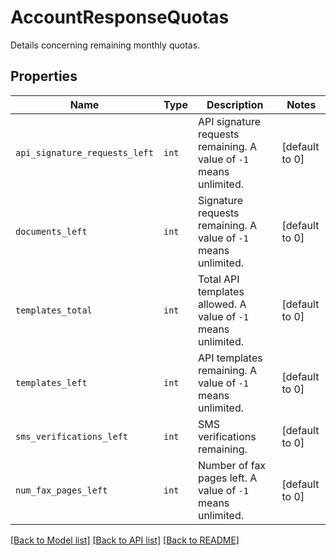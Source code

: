 # AccountResponseQuotas

Details concerning remaining monthly quotas.

## Properties
Name | Type | Description | Notes
------------ | ------------- | ------------- | -------------
| `api_signature_requests_left` | ```int``` |  API signature requests remaining. A value of `-1` means unlimited.  |  [default to 0] |
| `documents_left` | ```int``` |  Signature requests remaining. A value of `-1` means unlimited.  |  [default to 0] |
| `templates_total` | ```int``` |  Total API templates allowed. A value of `-1` means unlimited.  |  [default to 0] |
| `templates_left` | ```int``` |  API templates remaining. A value of `-1` means unlimited.  |  [default to 0] |
| `sms_verifications_left` | ```int``` |  SMS verifications remaining.  |  [default to 0] |
| `num_fax_pages_left` | ```int``` |  Number of fax pages left. A value of `-1` means unlimited.  |  [default to 0] |

[[Back to Model list]](../README.md#documentation-for-models) [[Back to API list]](../README.md#documentation-for-api-endpoints) [[Back to README]](../README.md)

